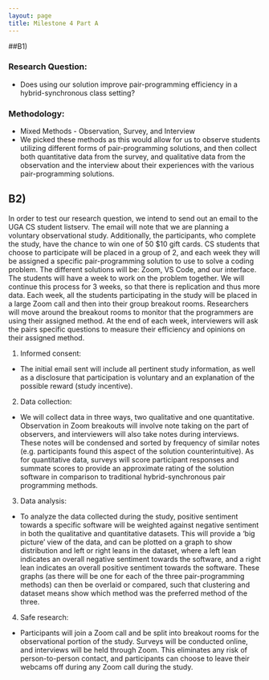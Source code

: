 ```yaml
---
layout: page
title: Milestone 4 Part A
---
```


##B1)

### Research Question:

* Does using our solution improve pair-programming efficiency in a hybrid-synchronous class setting? 

### Methodology:

* Mixed Methods - Observation, Survey, and Interview
* We picked these methods as this would allow for us to observe students utilizing different forms of pair-programming solutions, and then collect both quantitative data from the survey, and qualitative data from the observation and the interview about their experiences with the various pair-programming solutions.


## B2)

In order to test our research question, we intend to send out an email to the UGA CS student listserv. The email will note that we are planning a voluntary observational study. 
Additionally, the participants, who complete the study, have the chance to win one of 50 $10 gift cards. CS students that choose to participate will be placed in a group of 2, and each week they will be assigned a specific pair-programming solution to use to solve a coding problem. The different solutions will be: Zoom, VS Code, and our interface. The students will have a week to work on the problem together. We will continue this process for 3 weeks, so that there is replication and thus more data. Each week, all the students participating in the study will be placed in a large Zoom call and then into their group breakout rooms. Researchers will move around the breakout rooms to monitor that the programmers are using their assigned method. At the end of each week, interviewers will ask the pairs specific questions to measure their efficiency and opinions on their assigned method.

1. Informed consent:
  * The initial email sent will include all pertinent study information, as well as a disclosure that participation is voluntary and an explanation of the possible reward (study incentive).

2. Data collection:
  * We will collect data in three ways, two qualitative and one quantitative. Observation in Zoom breakouts will involve note taking on the part of observers, and interviewers will also take notes during interviews. These notes will be condensed and sorted by frequency of similar notes (e.g. participants found this aspect of the solution counterintuitive). As for quantitative data, surveys will score participant responses and summate scores to provide an approximate rating of the solution software in comparison to traditional hybrid-synchronous pair programming methods.

3. Data analysis:
  * To analyze the data collected during the study, positive sentiment towards a specific software will be weighted against negative sentiment in both the qualitative and quantitative datasets. This will provide a ‘big picture’ view of the data, and can be plotted on a graph to show distribution and left or right leans in the dataset, where a left lean indicates an overall negative sentiment towards the software, and a right lean indicates an overall positive sentiment towards the software. These graphs (as there will be one for each of the three pair-programming methods) can then be overlaid or compared, such that clustering and dataset means show which method was the preferred method of the three.

4. Safe research:
  * Participants will join a Zoom call and be split into breakout rooms for the observational portion of the study. Surveys will be conducted online, and interviews will be held through Zoom. This eliminates any risk of person-to-person contact, and participants can choose to leave their webcams off during any Zoom call during the study. 

